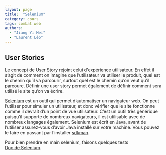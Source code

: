 ```yaml
---
layout: page
title:  "Selenium"
category: cours
tags: combat web
authors: 
  - "Jiang Yi Mei"
  - "Laurent Léo"
---
```


## User Stories

Le concept de User Story rejoint celui d'expérience utilisateur.  En effet il s’agit de comment on imagine que l’utilisateur va utiliser le produit, quel est le chemin qu’il va parcourir, surtout quel est le chemin qu’on veut qu’il parcoure. Définir une user story permet également de définir comment sera utilisé le site qu’on va écrire. 

[Selenium](https://www.selenium.dev) est un outil qui permet d’automatiser un navigateur web. On peut l’utiliser pour simuler un utilisateur, et donc vérifier que le site fonctionne comme il devrait d’un point de vue utilisateur. 
C’est un outil très générique puisqu’il supporte de nombreux navigateurs, il est utilisable avec de nombreux langages également. 
Selenium est écrit en Java, avant de l’utiliser assurez-vous d’avoir Java installé sur votre machine. Vous pouvez le faire en passant par l’installer [sdkman](https://sdkman.io).

Pour bien prendre en main selenium, faisons quelques tests\
[Doc de Selenium](https://www.selenium.dev/documentation/en/).
